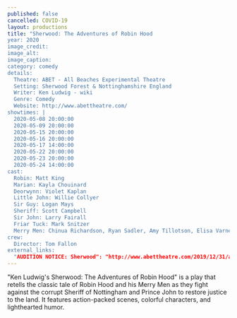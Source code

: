 ```yaml
---
published: false
cancelled: COVID-19
layout: productions
title: "Sherwood: The Adventures of Robin Hood
year: 2020
image_credit: 
image_alt:
image_caption:
category: comedy
details:
  Theatre: ABET - All Beaches Experimental Theatre
  Setting: Sherwood Forest & Nottinghamshire England
  Writer: Ken Ludwig - wiki
  Genre: Comedy
  Website: http://www.abettheatre.com/
showtimes: |
  2020-05-08 20:00:00
  2020-05-09 20:00:00
  2020-05-15 20:00:00
  2020-05-16 20:00:00
  2020-05-17 14:00:00
  2020-05-22 20:00:00
  2020-05-23 20:00:00
  2020-05-24 14:00:00
cast:
  Robin: Matt King
  Marian: Kayla Chouinard
  Deorwynn: Violet Kaplan
  Little John: Willie Collyer
  Sir Guy: Logan Mays
  Sheriff: Scott Campbell
  Sir John: Larry Fairall
  Friar Tuck: Mark Snitzer
  Merry Men: Chinua Richardson, Ryan Sadler, Amy Tillotson, Elisa Varnedoe
crew:
  Director: Tom Fallon
external_links:
  "AUDITION NOTICE: Sherwood": "http://www.abettheatre.com/2019/12/31/audition-notice-sherwood/"
---
```

"Ken Ludwig's Sherwood: The Adventures of Robin Hood" is a play that retells the classic tale of Robin Hood and his Merry Men as they fight against the corrupt Sheriff of Nottingham and Prince John to restore justice to the land. It features action-packed scenes, colorful characters, and lighthearted humor.
  